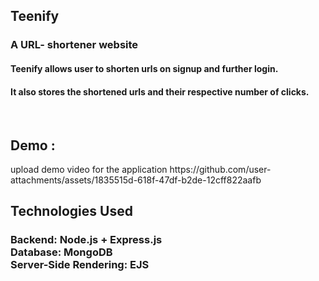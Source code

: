<h2>Teenify</h2>
<h3>A URL- shortener website</h3>
<h4>Teenify allows user to shorten urls on signup and further login.</h4> 
<h4>It also stores the shortened urls and their respective number of clicks.</h4>
<br>
<h2>Demo :</h2>
upload demo video for the application
https://github.com/user-attachments/assets/1835515d-618f-47df-b2de-12cff822aafb
<br>
<h2>Technologies Used</h2>
<h3>Backend: Node.js + Express.js <br>
Database: MongoDB <br>
Server-Side Rendering: EJS</h3>
